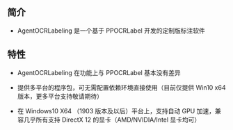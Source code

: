 ## 简介
* AgentOCRLabeling 是一个基于 PPOCRLabel 开发的定制版标注软件

## 特性
* AgentOCRLabeling 在功能上与 PPOCRLabel 基本没有差异

* 提供多平台的程序包，可无需配置依赖环境直接使用（目前仅提供 Win10 x64 版本，更多平台支持敬请期待）

* 在 Windows10 X64 （1903 版本及以后）平台上，支持自动 GPU 加速，兼容几乎所有支持 DirectX 12 的显卡（AMD/NVIDIA/Intel 显卡均可）
